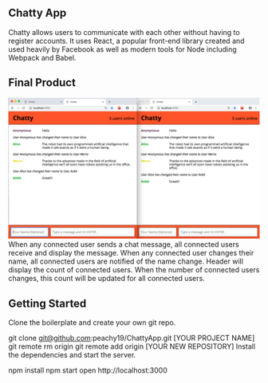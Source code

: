 ## Chatty App
Chatty allows users to communicate with each other without having to register accounts. It uses React, a popular front-end library created and used heavily by Facebook as well as modern tools for Node including Webpack and Babel.

## Final Product
!["Screenshot of chatty-app"](https://github.com/jankilighthouse/Chatty-app/blob/master/docs/chatty-app.png?raw=true)
When any connected user sends a chat message, all connected users receive and display the message.
When any connected user changes their name, all connected users are notified of the name change.
Header will display the count of connected users.
When the number of connected users changes, this count will be updated for all connected users.


## Getting Started
Clone the boilerplate and create your own git repo.

git clone git@github.com:peachy19/ChattyApp.git [YOUR PROJECT NAME]
git remote rm origin
git remote add origin [YOUR NEW REPOSITORY]
Install the dependencies and start the server.

npm install
npm start
open http://localhost:3000

